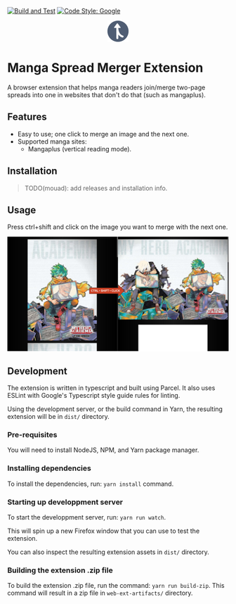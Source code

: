 [![Build and Test](https://github.com/dauom/manga-spread-merger-ext/actions/workflows/main.yml/badge.svg)](https://github.com/dauom/manga-spread-merger-ext/actions/workflows/main.yml)
[![Code Style: Google](https://img.shields.io/badge/code%20style-google-blueviolet.svg)](https://github.com/google/gts)

<p align="center">
  <img width="48" height="48" src="images/ext_icon/merge48.png" alt="Extension icon" />
</p>

# Manga Spread Merger Extension

A browser extension that helps manga readers join/merge two-page spreads into one in websites that don't do that (such as mangaplus).

## Features
- Easy to use; one click to merge an image and the next one.
- Supported manga sites:
   * Mangaplus (vertical reading mode).

## Installation

>TODO(mouad): add releases and installation info.

## Usage

Press ctrl+shift and click on the image you want to merge with the next one.

<p align="center">
  <img src="images/docs/before_after.png" alt="Before and After screenshot from MangaPlus" />
</p>

## Development

The extension is written in typescript and built using Parcel. It also uses ESLint with Google's Typescript style guide rules for linting.

Using the development server, or the build command in Yarn, the resulting extension will be in `dist/` directory.

### Pre-requisites

You will need to install NodeJS, NPM, and Yarn package manager.

### Installing dependencies

To install the dependencies, run: `yarn install` command.

### Starting up developpment server

To start the developpment server, run: `yarn run watch`.

This will spin up a new Firefox window that you can use to test the extension.

You can also inspect the resulting extension assets in `dist/` directory.

### Building the extension .zip file

To build the extension .zip file, run the command: `yarn run build-zip`. This command will result in a zip file in `web-ext-artifacts/` directory.

